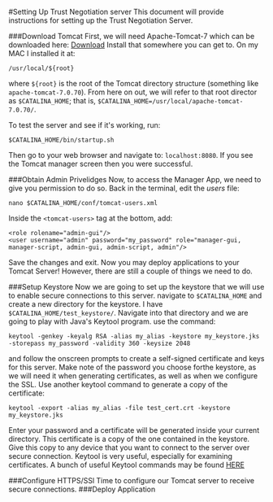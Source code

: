 #Setting Up Trust Negotiation server
This document will provide instructions for setting up the Trust Negotiation Server.

###Download Tomcat
First, we will need Apache-Tomcat-7 which can be downloaded here: [Download](https://tomcat.apache.org/download-70.cgi)
Install that somewhere you can get to. On my MAC I installed it at:
```
/usr/local/${root}
```
where ``` ${root} ``` is the root of the Tomcat directory structure (something like ```apache-tomcat-7.0.70```). From here on out, we will refer to that root director as ```$CATALINA_HOME```; that is, ```$CATALINA_HOME=/usr/local/apache-tomcat-7.0.70/```.

To test the server and see if it's working, run:
```
$CATALINA_HOME/bin/startup.sh
```
Then go to your web browser and navigate to: ```localhost:8080```. If you see the Tomcat manager screen then you were successful.

###Obtain Admin Privelidges
Now, to access the Manager App, we need to give you permission to do so. Back in the terminal, edit the *users* file:
```
nano $CATALINA_HOME/conf/tomcat-users.xml
```
Inside the ``` <tomcat-users> ``` tag at the bottom, add:
```
<role rolename="admin-gui"/>
<user username="admin" password="my_password" role="manager-gui, manager-script, admin-gui, admin-script, admin"/>
```
Save the changes and exit. Now you may deploy applications to your Tomcat Server! However, there are still a couple of things we need to do.

###Setup Keystore
Now we are going to set up the keystore that we will use to enable secure connections to this server. navigate to ``` $CATALINA_HOME ``` and create a new directory for the keystore. I have ``` $CATALINA_HOME/test_keystore/ ```. Navigate into that directory and we are going to play with Java's Keytool program. use the command:
```
keytool -genkey -keyalg RSA -alias my_alias -keystore my_keystore.jks -storepass my_password -validity 360 -keysize 2048
```
and follow the onscreen prompts to create a self-signed certificate and keys for this server. Make note of the password you choose forthe keystore, as we will need it when generating certificates, as well as when we configure the SSL. Use another keytool command to generate a copy of the certificate:
```
keytool -export -alias my_alias -file test_cert.crt -keystore my_keystore.jks
```
Enter your password and a certificate will be generated inside your current directory. This certificate is a copy of the one contained in the keystore. Give this copy to any device that you want to connect to the server over secure connection. Keytool is very useful, especially for examining certificates. A bunch of useful Keytool commands may be found [HERE](https://www.sslshopper.com/article-most-common-java-keytool-keystore-commands.html)

###Configure HTTPS/SSl
Time to configure our Tomcat server to receive secure connections. 
###Deploy Application
